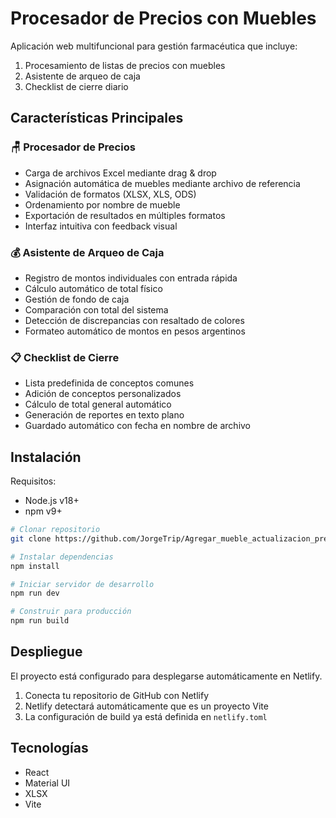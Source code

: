 # Procesador de Precios con Muebles

Aplicación web multifuncional para gestión farmacéutica que incluye:

1. Procesamiento de listas de precios con muebles
2. Asistente de arqueo de caja
3. Checklist de cierre diario

## Características Principales

### 🪑 Procesador de Precios
- Carga de archivos Excel mediante drag & drop
- Asignación automática de muebles mediante archivo de referencia
- Validación de formatos (XLSX, XLS, ODS)
- Ordenamiento por nombre de mueble
- Exportación de resultados en múltiples formatos
- Interfaz intuitiva con feedback visual

### 💰 Asistente de Arqueo de Caja
- Registro de montos individuales con entrada rápida
- Cálculo automático de total físico
- Gestión de fondo de caja
- Comparación con total del sistema
- Detección de discrepancias con resaltado de colores
- Formateo automático de montos en pesos argentinos

### 📋 Checklist de Cierre
- Lista predefinida de conceptos comunes
- Adición de conceptos personalizados
- Cálculo de total general automático
- Generación de reportes en texto plano
- Guardado automático con fecha en nombre de archivo

## Instalación

Requisitos:
- Node.js v18+
- npm v9+

```bash
# Clonar repositorio
git clone https://github.com/JorgeTrip/Agregar_mueble_actualizacion_precio.git

# Instalar dependencias
npm install

# Iniciar servidor de desarrollo
npm run dev

# Construir para producción
npm run build
```

## Despliegue

El proyecto está configurado para desplegarse automáticamente en Netlify.

1. Conecta tu repositorio de GitHub con Netlify
2. Netlify detectará automáticamente que es un proyecto Vite
3. La configuración de build ya está definida en `netlify.toml`

## Tecnologías

- React
- Material UI
- XLSX
- Vite
